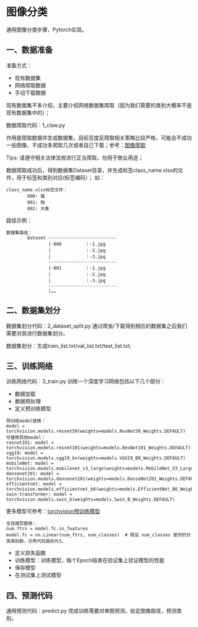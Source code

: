 # 图像分类
通用图像分类步骤，Pytorch实现。

## 一、数据准备
准备方式：
* 现有数据集
* 网络爬取数据
* 手动下载数据

现有数据集不多介绍，主要介绍网络数据集爬取（因为我们需要的类别大概率不是现有数据集中的）；

数据爬取代码：1_claw.py

作用是爬取数据并生成数据集，目前百度反爬取相关策略比较严格，可能会不成功一些图像，不成功多爬取几次或者自己下载；参考：[图像爬取](https://github.com/QianyanTech/Image-Downloader) 

Tips: 请遵守相关法律法规进行正当爬取，勿用于商业用途；

数据爬取成功后，得到数据集Dataset目录，并生成标签class_name.xlsx的文件，用于标签和类别对应(标签编码）；
如：
```
class_name.xlsx标签文件：
        000: 猫
        001: 狗
        002: 大象
```
路径示例：

```
数据集路径：
        Dataset --------------------------
                |-000         ｜-1.jpg
                |             ｜-2.jpg
                |             ｜-3.jpg
                --------------------------
                |-001         ｜-1.jpg
                |             ｜-2.jpg
                |             ｜-3.jpg
                --------------------------
                |……
```
## 二、数据集划分
数据集划分代码：2_dataset_split.py
通过爬虫/下载得到相应的数据集之后我们需要对其进行数据集划分。

数据集划分：生成train_list.txt/val_list.txt/test_list.txt;

## 三、训练网络
训练网络代码：3_train.py
训练一个深度学习网络包括以下几个部分：
* 数据加载
* 数据预处理
* 定义预训练模型
```
预训练model替换：
model = torchvision.models.resnet50(weights=models.ResNet50_Weights.DEFAULT)
可替换其他model：
resnet101: model = torchvision.models.resnet101(weights=models.ResNet101_Weights.DEFAULT)
vgg19: model = torchvision.models.vgg19_bn(weights=models.VGG19_BN_Weights.DEFAULT)
mobileNet: model = torchvision.models.mobilenet_v3_large(weights=models.MobileNet_V3_Large_Weights.DEFAULT)
densenet201: model = torchvision.models.densenet201(weights=models.DenseNet201_Weights.DEFAULT)
efficientnet: model = torchvision.models.efficientnet_b6(weights=models.EfficientNet_B6_Weights.DEFAULT)
swin-transformer: model = torchvision.models.swin_b(weights=models.Swin_B_Weights.DEFAULT)
```
更多模型可参考：[torchvision预训练模型](https://pytorch.org/vision/stable/models.html)

```
全连接层替换：
num_ftrs = model.fc.in_features
model.fc = nn.Linear(num_ftrs, num_classes)  # 假设 num_classes 是你的分类类别数，示例代码类别为3。
```
* 定义损失函数
* 训练模型：训练模型，每个Epoch结束在验证集上验证模型的性能
* 保存模型
* 在测试集上测试模型
  
## 四、预测代码
通用预测代码：predict.py
完成训练需要对单图预测。给定图像路径，预测类别。
